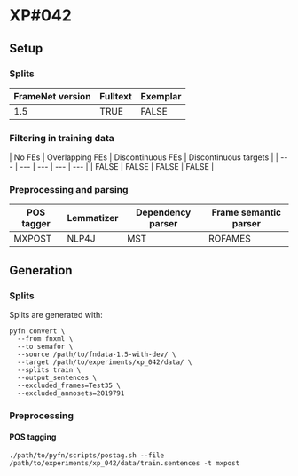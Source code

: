 # XP\#042

## Setup
### Splits
| FrameNet version | Fulltext | Exemplar |
| --- | --- | --- |
| 1.5 | TRUE | FALSE |

### Filtering in training data
| No FEs | Overlapping FEs | Discontinuous FEs | Discontinuous targets |
| --- | --- | --- | --- | --- |
| FALSE | FALSE | FALSE | FALSE |

### Preprocessing and parsing
| POS tagger | Lemmatizer | Dependency parser | Frame semantic parser |
| --- | --- | --- | --- |
| MXPOST | NLP4J | MST | ROFAMES

## Generation
### Splits
Splits are generated with:
```
pyfn convert \
  --from fnxml \
  --to semafor \
  --source /path/to/fndata-1.5-with-dev/ \
  --target /path/to/experiments/xp_042/data/ \
  --splits train \
  --output_sentences \
  --excluded_frames=Test35 \
  --excluded_annosets=2019791
```

### Preprocessing

#### POS tagging
```
./path/to/pyfn/scripts/postag.sh --file /path/to/experiments/xp_042/data/train.sentences -t mxpost
```
